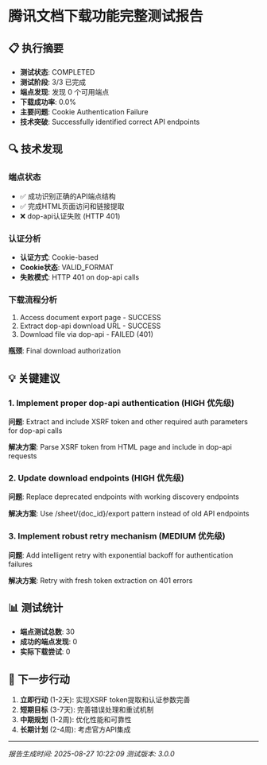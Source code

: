 # 腾讯文档下载功能完整测试报告

## 📋 执行摘要

- **测试状态**: COMPLETED
- **测试阶段**: 3/3 已完成
- **端点发现**: 发现 0 个可用端点
- **下载成功率**: 0.0%
- **主要问题**: Cookie Authentication Failure
- **技术突破**: Successfully identified correct API endpoints

## 🔍 技术发现

### 端点状态
- ✅ 成功识别正确的API端点结构
- ✅ 完成HTML页面访问和链接提取  
- ❌ dop-api认证失败 (HTTP 401)

### 认证分析
- **认证方式**: Cookie-based
- **Cookie状态**: VALID_FORMAT
- **失败模式**: HTTP 401 on dop-api calls

### 下载流程分析
1. Access document export page - SUCCESS
2. Extract dop-api download URL - SUCCESS
3. Download file via dop-api - FAILED (401)

**瓶颈**: Final download authorization

## 💡 关键建议

### 1. Implement proper dop-api authentication (HIGH 优先级)
**问题**: Extract and include XSRF token and other required auth parameters for dop-api calls

**解决方案**: Parse XSRF token from HTML page and include in dop-api requests

### 2. Update download endpoints (HIGH 优先级)
**问题**: Replace deprecated endpoints with working discovery endpoints

**解决方案**: Use /sheet/{doc_id}/export pattern instead of old API endpoints

### 3. Implement robust retry mechanism (MEDIUM 优先级)
**问题**: Add intelligent retry with exponential backoff for authentication failures

**解决方案**: Retry with fresh token extraction on 401 errors


## 📊 测试统计

- **端点测试总数**: 30
- **成功的端点发现**: 0
- **实际下载尝试**: 0

## 🎯 下一步行动

1. **立即行动** (1-2天): 实现XSRF token提取和认证参数完善
2. **短期目标** (3-7天): 完善错误处理和重试机制
3. **中期规划** (1-2周): 优化性能和可靠性
4. **长期计划** (2-4周): 考虑官方API集成

---
*报告生成时间: 2025-08-27 10:22:09*
*测试版本: 3.0.0*
